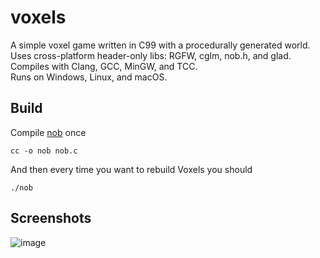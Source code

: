 # voxels
A simple voxel game written in C99 with a procedurally generated world.\
Uses cross-platform header-only libs: RGFW, cglm, nob.h, and glad.\
Compiles with Clang, GCC, MinGW, and TCC.\
Runs on Windows, Linux, and macOS.

## Build
Compile [nob](https://github.com/tsoding/nob.h) once
```shell
cc -o nob nob.c
```
And then every time you want to rebuild Voxels you should
```shell
./nob
```

## Screenshots
![image](https://github.com/user-attachments/assets/d86e84b1-6633-4b6b-beb0-c26ba4f5c77d)


## 
